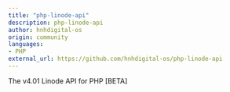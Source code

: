 ```yaml
---
title: "php-linode-api"
description: php-linode-api
author: hnhdigital-os
origin: community
languages:
- PHP
external_url: https://github.com/hnhdigital-os/php-linode-api
---
```

The v4.01 Linode API for PHP [BETA]